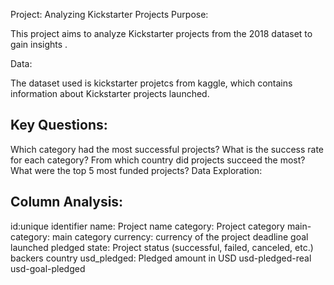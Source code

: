 Project: Analyzing Kickstarter Projects
Purpose:

This project aims to analyze Kickstarter projects from the 2018 dataset to gain insights .

Data:

The dataset used is kickstarter projetcs from kaggle, which contains information about Kickstarter projects launched.

## Key Questions:

Which category had the most successful projects?
What is the success rate for each category?
From which country did projects succeed the most?
What were the top 5 most funded projects?
Data Exploration:

## Column Analysis:
id:unique identifier
name: Project name
category: Project category
main-category: main category
currency: currency of the project
deadline
goal
launched
pledged
state: Project status (successful, failed, canceled, etc.)
backers
country
usd_pledged: Pledged amount in USD
usd-pledged-real
usd-goal-pledged




